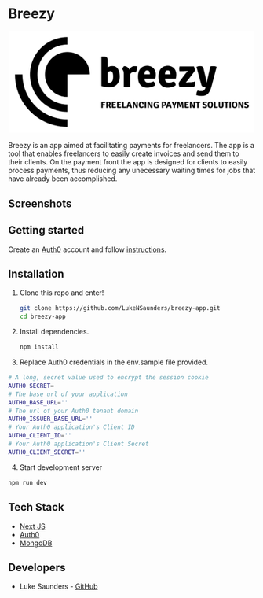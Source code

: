 # Breezy

<p align="center">
  <img src="public/Black logo - no background.png " width=500 />
</p>




Breezy is an app aimed at facilitating payments for freelancers. The app is a tool that enables freelancers to easily create invoices and send them to their clients. On the payment front the app is designed for clients to easily process payments, thus reducing any unecessary waiting times for jobs that have already been accomplished.


## Screenshots


## Getting started

Create an [Auth0](https://auth0.com/signup) account and follow [instructions](https://github.com/auth0/nextjs-auth0#getting-started).

## Installation

1. Clone this repo and enter!

   ```bash
   git clone https://github.com/LukeNSaunders/breezy-app.git
   cd breezy-app
   ```

2. Install dependencies.

   ```bash
   npm install
   ```
  

3. Replace Auth0 credentials in the env.sample file provided. 
```bash 
# A long, secret value used to encrypt the session cookie
AUTH0_SECRET=
# The base url of your application
AUTH0_BASE_URL=''
# The url of your Auth0 tenant domain
AUTH0_ISSUER_BASE_URL=''
# Your Auth0 application's Client ID
AUTH0_CLIENT_ID=''
# Your Auth0 application's Client Secret
AUTH0_CLIENT_SECRET=''
```

4. Start development server

```bash 
npm run dev 
```


## Tech Stack

* [Next JS](https://github.com/vercel/next.js/)
* [Auth0](https://github.com/auth0/nextjs-auth0)
* [MongoDB](https://github.com/vercel/next.js/tree/canary/examples/with-mongodb)



## Developers

* Luke Saunders - [GitHub](https://github.com/LukeNSaunders)
